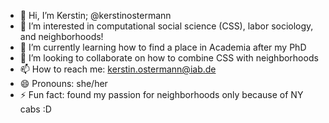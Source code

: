 - 👋 Hi, I’m Kerstin; @kerstinostermann
- 👀 I’m interested in computational social science (CSS), labor sociology, and neighborhoods!
- 🌱 I’m currently learning how to find a place in Academia after my PhD
- 💞️ I’m looking to collaborate on how to combine CSS with neighborhoods
- 📫 How to reach me: kerstin.ostermann@iab.de
- 😄 Pronouns: she/her
- ⚡ Fun fact: found my passion for neighborhoods only because of NY cabs :D

<!---
kerstinostermann/kerstinostermann is a ✨ special ✨ repository because its `README.md` (this file) appears on your GitHub profile.
You can click the Preview link to take a look at your changes.
--->
